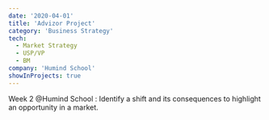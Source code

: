 ```yaml
---
date: '2020-04-01'
title: 'Advizor Project'
category: 'Business Strategy'
tech:
  - Market Strategy
  - USP/VP
  - BM
company: 'Humind School'
showInProjects: true
---
```


Week 2 @Humind School : Identify a shift and its consequences to highlight an opportunity in a market.
